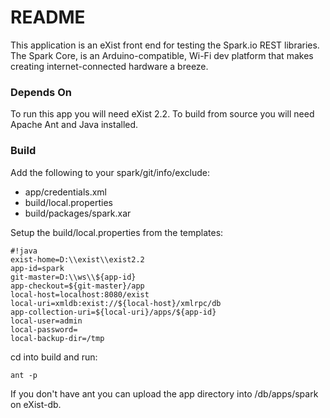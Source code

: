 # README #

This application is an eXist front end for testing the Spark.io REST libraries.  The Spark Core, is an Arduino-compatible, Wi-Fi dev platform that makes creating internet-connected hardware a breeze.

### Depends On ###
To run this app you will need eXist 2.2.
To build from source you will need Apache Ant and Java installed.

### Build ###

Add the following to your spark/git/info/exclude:

* app/credentials.xml
* build/local.properties
* build/packages/spark.xar

Setup the build/local.properties from the templates:


```
#!java
exist-home=D:\\exist\\exist2.2
app-id=spark
git-master=D:\\ws\\${app-id}
app-checkout=${git-master}/app
local-host=localhost:8080/exist
local-uri=xmldb:exist://${local-host}/xmlrpc/db
app-collection-uri=${local-uri}/apps/${app-id}
local-user=admin
local-password=
local-backup-dir=/tmp
```

cd into build and run:

```
ant -p
```


If you don't have ant you can upload the app directory into /db/apps/spark on eXist-db.
